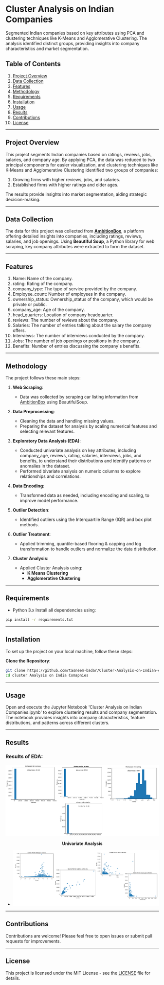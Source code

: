 # Cluster Analysis on Indian Companies

Segmented Indian companies based on key attributes using PCA and clustering techniques like K-Means and Agglomerative Clustering. The analysis identified distinct groups, providing insights into company characteristics and market segmentation.

## Table of Contents
1. [Project Overview](#project-overview)
2. [Data Collection](#data-collection)
3. [Features](#features)
4. [Methodology](#methodology)
5. [Requirements](#requirements)
6. [Installation](#installation)
7. [Usage](#usage)
8. [Results](#results)
9. [Contributions](#contributions)
10. [License](#license)
---------------------
## Project Overview
This project segments Indian companies based on ratings, reviews, jobs, salaries, and company age. By applying PCA, the data was reduced to two principal components for easier visualization, and clustering techniques like K-Means and Agglomerative Clustering identified two groups of companies:

1. Growing firms with higher reviews, jobs, and salaries.
2. Established firms with higher ratings and older ages.

The results provide insights into market segmentation, aiding strategic decision-making.

---------------------------
## Data Collection
The data for this project was collected from [**AmbitionBox**](https://www.ambitionbox.com/), a platform offering detailed insights into companies, including ratings, reviews, salaries, and job openings. Using **Beautiful Soup**, a Python library for web scraping, key company attributes were extracted to form the dataset.

------------------------
## Features 

1. Name: Name of the company.
2. rating: Rating of the company.
3. company_type: The type of service provided by the company.
4. Employee_count: Number of employees in the company.
5. ownership_status: Ownership_status of the company, which would be private or public.
6. company_age: Age of the company.
7. head_quarters: Location of company headquarter.
8. reviews: The number of reviews about the company.
9. Salaries: The number of entries talking about the salary the company offers.
10. Interviews: The number of interviews conducted by the company.
11. Jobs: The number of job openings or positions in the company.
12. Benefits: Number of entries discussing the company's benefits.

--------------------

## Methodology

The project follows these main steps:

1. **Web Scraping**:
   - Data was collected by scraping car listing information from [AmbitionBox](https://www.ambitionbox.com/) using BeautifulSoup.

2. **Data Preprocessing**:
   - Cleaning the data and handling missing values.
   - Preparing the dataset for analysis by scaling numerical features and selecting relevant features.

3. **Exploratory Data Analysis (EDA)**:
   - Conducted univariate analysis on key attributes, including company_age, reviews, rating, salaries, interviews, jobs, and benefits, to understand their 
     distributions and identify patterns or anomalies in the dataset.
   - Performed bivariate analysis on numeric columns to explore relationships and correlations.

4. **Data Encoding**:
   - Transformed data as needed, including encoding and scaling, to improve model performance.

5. **Outlier Detection**:
   - Identified outliers using the Interquartile Range (IQR) and box plot methods.

6. **Outlier Treatment**:
   - Applied trimming, quantile-based flooring & capping and log transformation to handle outliers and normalize the data distribution.
  
7. **Cluster Analysis**:
   - Applied Cluster Analysis using:
     - **K Means Clustering**
     - **Agglomerative Clustering**

-----------------------------

## Requirements

- Python 3.x
Install all dependencies using:

```bash
pip install -r requirements.txt
```
-------------------------

## Installation 

To set up the project on your local machine, follow these steps:

**Clone the Repository**:

```bash
git clone https://github.com/tasneem-badar/Cluster-Analysis-on-Indian-companies.git
cd cluster Analysis on India Comapnies
```
---------------------------

## Usage

Open and execute the Jupyter Notebook 'Cluster Analysis on Indian Companies.ipynb' to explore clustering results and company segmentation. The notebook provides insights into company characteristics, feature distributions, and patterns across different clusters.

---------------------

## Results 

### Results of EDA:

<p align="center">
  <img src="images/EDA-Univariate-Analysis-Cluster-Analysis.png" alt="Exploratory Data Analysis" title="Exploratory Data Analysis" />
</p>

<p align="center">
  <b>Univariate Analysis</b>
</p>

- ![EDA Visualization](images/EDA-Bivariate-Analysis-Cluster-Analysis.png "Exploratory Data Analysis")


---------------------
## Contributions

Contributions are welcome! Please feel free to open issues or submit pull requests for improvements.

----------------------
## License 
This project is licensed under the MIT License - see the [LICENSE](LICENSE) file for details.
  




